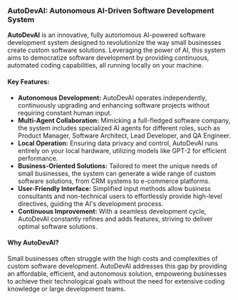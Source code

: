 ### AutoDevAI: Autonomous AI-Driven Software Development System

**AutoDevAI** is an innovative, fully autonomous AI-powered software development system designed to revolutionize the way small businesses create custom software solutions. Leveraging the power of AI, this system aims to democratize software development by providing continuous, automated coding capabilities, all running locally on your machine.

#### Key Features:
- **Autonomous Development:** AutoDevAI operates independently, continuously upgrading and enhancing software projects without requiring constant human input.
- **Multi-Agent Collaboration:** Mimicking a full-fledged software company, the system includes specialized AI agents for different roles, such as Product Manager, Software Architect, Lead Developer, and QA Engineer.
- **Local Operation:** Ensuring data privacy and control, AutoDevAI runs entirely on your local hardware, utilizing models like GPT-2 for efficient performance.
- **Business-Oriented Solutions:** Tailored to meet the unique needs of small businesses, the system can generate a wide range of custom software solutions, from CRM systems to e-commerce platforms.
- **User-Friendly Interface:** Simplified input methods allow business consultants and non-technical users to effortlessly provide high-level directives, guiding the AI's development process.
- **Continuous Improvement:** With a seamless development cycle, AutoDevAI constantly refines and adds features, striving to deliver optimal software solutions.

#### Why AutoDevAI?
Small businesses often struggle with the high costs and complexities of custom software development. AutoDevAI addresses this gap by providing an affordable, efficient, and autonomous solution, empowering businesses to achieve their technological goals without the need for extensive coding knowledge or large development teams.
